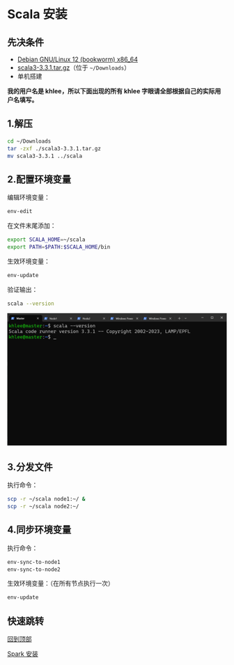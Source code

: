 # Scala 安装

## 先决条件

- [Debian GNU/Linux 12 (bookworm) x86_64](https://mirrors.tuna.tsinghua.edu.cn/debian-cd/12.4.0/amd64/iso-cd/)
- [scala3-3.3.1.tar.gz](https://github.com/lampepfl/dotty/releases/tag/3.3.1)（位于 `~/Downloads`）
- 单机搭建

**我的用户名是 khlee，所以下面出现的所有 khlee 字眼请全部根据自己的实际用户名填写。**

## 1.解压

```bash
cd ~/Downloads
tar -zxf ./scala3-3.3.1.tar.gz
mv scala3-3.3.1 ../scala
```

## 2.配置环境变量

编辑环境变量：

```bash
env-edit
```

在文件末尾添加：

```bash
export SCALA_HOME=~/scala
export PATH=$PATH:$SCALA_HOME/bin
```

生效环境变量：

```bash
env-update
```

验证输出：

```bash
scala --version
```

![正常输出](./images/2-1.png)

## 3.分发文件

执行命令：

```bash
scp -r ~/scala node1:~/ &
scp -r ~/scala node2:~/
```

## 4.同步环境变量

执行命令：

```bash
env-sync-to-node1
env-sync-to-node2
```

生效环境变量：（在所有节点执行一次）

```bash
env-update
```

## 快速跳转

[回到顶部](#scala-安装)

[Spark 安装](../spark/README.md)
